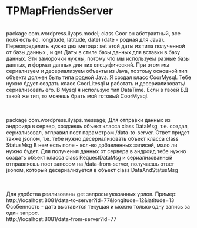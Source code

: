 # TPMapFriendsServer
<br>
package com.wordpress.ilyaps.model; class Coor
он абстрактный, все поля есть (id, longitude, latitude, date) (date - родная для Java). Переопределить нужно два метода: set этой даты из типа полученной от базы данных , и get Даты в стиле базы данных для вставки в базу данных. 
Эти заморочки нужны, потому что мы используем разные базы данных, и формат данных для них специфический. 
При этом мы сериализуем и десериализуем объекты из Java, поэтому основной тип объекта должен быть типа родной Java. 
Я создал класс CoorMysql. Тебе нужно бдует создать класс CoorLitesql и работать и десериализовать/сериализовать его.  
В Mysql я использую тип DataTime. Если в твоей БД такой же тип, то можешь брать мой готовый CoorMysql.

<br><br>
package com.wordpress.ilyaps.message;
Для отправки данных из андроида в сервер, создаешь объект класса class DataMsg, т.е. создал, сериализовал, отправил пост параметром /data-to-server. Ответ придет также jsonом, т.е. тебе нужно десериализовать объект класса class StatusMsg
В нем есть поле - кол-во добавленных записей, мало ли нужно будет.
Для получения данных от сервера в андроид тебе нужно создать объект класса class RequestDataMsg и сериализованный отправляешь пост запосом на /data-from-server, получаешь ответ jsonом, который десериализуется в объект class DataAndStatusMsg

<br><br>
Для удобства реализованы get запросы указанных урлов. Пример: 
<br>
http://localhost:8081/data-to-server?id=77&longitude=12&latitude=13
Особенность - дата выставится текущая и можно только одну запись за один запрос.
<br>
http://localhost:8081/data-from-server?id=77
